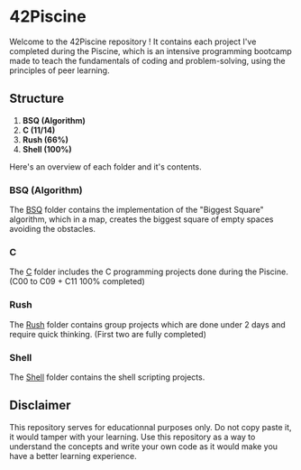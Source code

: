 # 42Piscine

Welcome to the 42Piscine repository ! It contains each project I've completed during the Piscine, which is an intensive programming bootcamp made to teach the fundamentals of coding and problem-solving, using the principles of peer learning.

## Structure

1. **BSQ (Algorithm)**
2. **C (11/14)**
3. **Rush (66%)**
4. **Shell (100%)**

Here's an overview of each folder and it's contents.

### BSQ (Algorithm)

The [BSQ](./BSQ) folder contains the implementation of the "Biggest Square" algorithm, which in a map, creates the biggest square of empty spaces avoiding the obstacles.

### C

The [C](./Days) folder includes the C programming projects done during the Piscine. (C00 to C09 + C11 100% completed)

### Rush

The [Rush](./Rush) folder contains group projects which are done under 2 days and require quick thinking. (First two are fully completed)

### Shell 

The [Shell](./Shell) folder contains the shell scripting projects.

## Disclaimer

This repository serves for educationnal purposes only. Do not copy paste it, it would tamper with your learning. Use this repository as a way to understand the concepts and write your own code as it would make you have a better learning experience.

